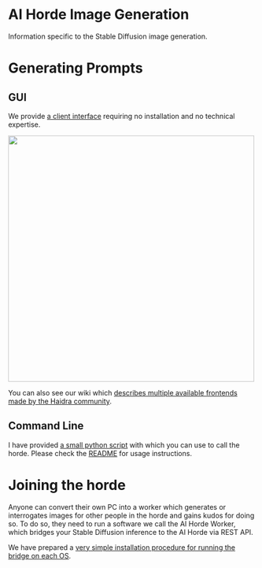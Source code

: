 <!--
SPDX-FileCopyrightText: 2022 Konstantinos Thoukydidis <mail@dbzer0.com>

SPDX-License-Identifier: AGPL-3.0-or-later
-->

# AI Horde Image Generation

Information specific to the Stable Diffusion image generation.

# Generating Prompts

## GUI

We provide [a client interface](https://dbzer0.itch.io/lucid-creations) requiring no installation and no technical expertise.

<img src="https://raw.githubusercontent.com/Haidra-Org/Lucid-Creations/main/screenshot.png" width="500" />

You can also see our wiki which [describes multiple available frontends made by the Haidra community](https://github.com/Haidra-Org/AI-Horde/wiki/Available-client-interfaces).


## Command Line

I have provided [a small python script](https://github.com/Haidra-Org/AI-Horde-CLI) with which you can use to call the horde. Please check the [README](https://github.com/Haidra-Org/AI-Horde-CLI/blob/main/README.md) for usage instructions.

# Joining the horde

Anyone can convert their own PC into a worker which generates or interrogates images for other people in the horde and gains kudos for doing so. To do so, they need to run a software we call the AI Horde Worker, which bridges your Stable Diffusion inference to the AI Horde via REST API.

We have prepared a [very simple installation procedure for running the bridge on each OS](https://github.com/Haidra-Org/horde-worker-reGen#readme).
